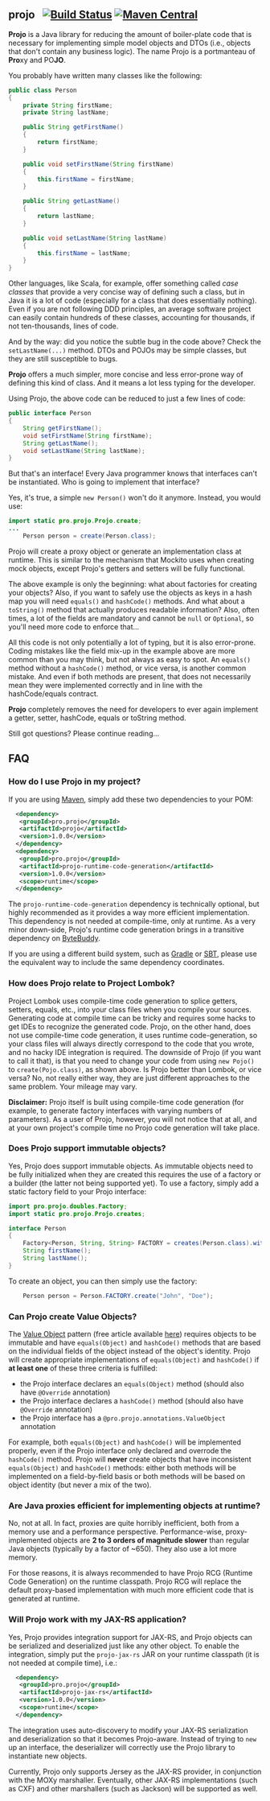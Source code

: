 ## projo &nbsp; [![Build Status](https://travis-ci.org/raner/projo.svg?branch=master)](https://travis-ci.org/raner/projo) [![Maven Central](https://img.shields.io/maven-central/v/pro.projo/projo.svg)](https://oss.sonatype.org/content/repositories/releases/pro/projo/)
**Projo** is a Java library for reducing the amount of boiler-plate code that is necessary for implementing simple model
objects and DTOs (i.e., objects that don't contain any business logic). The name Projo is a portmanteau of **Pro**xy and
PO**JO**.

You probably have written many classes like the following:

```java
public class Person
{
    private String firstName;
    private String lastName;

    public String getFirstName()
    {
        return firstName;
    }

    public void setFirstName(String firstName)
    {
        this.firstName = firstName;
    }

    public String getLastName()
    {
        return lastName;
    }

    public void setLastName(String lastName)
    {
        this.firstName = lastName;
    }
}
```
Other languages, like Scala, for example, offer something called *case classes* that provide a very concise way of defining
such a class, but in Java it is a lot of code (especially for a class that does essentially nothing). Even if you are not
following DDD principles, an average software project can easily contain hundreds of these classes, accounting for thousands,
if not ten-thousands, lines of code.

And by the way: did you notice the subtle bug in the code above? Check the ```setLastName(...)``` method. DTOs and POJOs may
be simple classes, but they are still susceptible to bugs.

**Projo** offers a much simpler, more concise and less error-prone way of defining this kind of class. And it means a lot
less typing for the developer.

Using Projo, the above code can be reduced to just a few lines of code:
```java
public interface Person
{
    String getFirstName();
    void setFirstName(String firstName);
    String getLastName();
    void setLastName(String lastName);
}
```
But that's an interface! Every Java programmer knows that interfaces can't be instantiated. Who is going to implement that
interface?

Yes, it's true, a simple ```new Person()``` won't do it anymore. Instead, you would use:
```java
import static pro.projo.Projo.create;
...
    Person person = create(Person.class);
```
Projo will create a proxy object or generate an implementation class at runtime. This is similar to the mechanism that
Mockito uses when creating mock objects, except Projo's getters and setters will be fully functional.

The above example is only the beginning: what about factories for creating your objects? Also, if you want to safely use the
objects as keys in a hash map you will need ```equals()``` and ```hashCode()``` methods. And what about a ```toString()```
method that actually produces readable information? Also, often times, a lot of the fields are mandatory and cannot be
```null``` or ```Optional```, so you'll need more code to enforce that...

All this code is not only potentially a lot of typing, but it is also error-prone. Coding mistakes like the field mix-up
in the example above are more common than you may think, but not always as easy to spot.
An ```equals()``` method without a ```hashCode()``` method, or vice versa, is another common mistake. And even if both methods
are present, that does not necessarily mean they were implemented correctly and in line with the hashCode/equals contract.

**Projo** completely removes the need for developers to ever again implement a getter, setter, hashCode, equals or toString
method.

Still got questions? Please continue reading...

## FAQ

### How do I use Projo in my project?
If you are using [Maven](https://maven.apache.org/), simply add these two dependencies to your POM:
```xml
  <dependency>
   <groupId>pro.projo</groupId>
   <artifactId>projo</artifactId>
   <version>1.0.0</version>
  </dependency>
  <dependency>
   <groupId>pro.projo</groupId>
   <artifactId>projo-runtime-code-generation</artifactId>
   <version>1.0.0</version>
   <scope>runtime</scope>
  </dependency>
```
The ```projo-runtime-code-generation``` dependency is technically optional, but highly recommended as it provides a way
more efficient implementation. This dependency is not needed at compile-time, only at runtime.
As a very minor down-side, Projo's runtime code generation brings in a transitive dependency on [ByteBuddy](http://bytebuddy.net/).

If you are using a different build system, such as [Gradle](https://gradle.org/) or [SBT](http://www.scala-sbt.org/),
please use the equivalent way to include the same dependency coordinates.

### How does Projo relate to Project Lombok?
Project Lombok uses compile-time code generation to splice getters, setters, equals, etc., into your class files when you
compile your sources. Generating code at compile time can be tricky and requires some hacks to get IDEs to recognize the
generated code. Projo, on the other hand, does not use compile-time code generation, it uses runtime code-generation, so your
class files will always directly correspond to the code that you wrote, and no hacky IDE integration is required. The
downside of Projo (if you want to call it that), is that you need to change your code from using ```new Pojo()``` to
```create(Pojo.class)```, as shown above. Is Projo better than Lombok, or vice versa? No, not really either way, they are
just different approaches to the same problem. Your mileage may vary.

**Disclaimer:** Projo itself is built using compile-time code generation (for example, to generate factory interfaces with
varying numbers of parameters). As a user of Projo, however, you will not notice that at all, and at your own project's
compile time no Projo code generation will take place.

### Does Projo support immutable objects?
Yes, Projo does support immutable objects. As immutable objects need to be fully initialized when they are created this
requires the use of a factory or a builder (the latter not being supported yet). To use a factory, simply add a static
factory field to your Projo interface:
```java
import pro.projo.doubles.Factory;
import static pro.projo.Projo.creates;

interface Person
{
    Factory<Person, String, String> FACTORY = creates(Person.class).with(Person::firstName, Person::lastName);
    String firstName();
    String lastName();
}
```
To create an object, you can then simply use the factory:
```java
    Person person = Person.FACTORY.create("John", "Doe");
```

### Can Projo create Value Objects?
The [Value Object](http://dl.acm.org/citation.cfm?id=141550) pattern (free article available
[here](http://dirkriehle.com/computer-science/research/2006/plop-2006-value-object.pdf)) requires objects to be immutable
and have ```equals(Object)``` and ```hashCode()``` methods that are based on the individual fields of the object instead
of the object's identity. Projo will create appropriate implementations of ```equals(Object)``` and ```hashCode()``` if **at
least one** of these three criteria is fulfilled:
* the Projo interface declares an ```equals(Object)``` method (should also have ```@Override``` annotation)
* the Projo interface declares a ```hashCode()``` method (should also have ```@Override``` annotation)
* the Projo interface has a ```@pro.projo.annotations.ValueObject``` annotation

For example, both ```equals(Object)``` and ```hashCode()``` will be implemented properly, even if the Projo interface only declared and overrode the ```hashCode()``` method. Projo will **never** create objects that have inconsistent 
```equals(Object)``` and ```hashCode()``` methods: either both methods will be implemented on a field-by-field basis or both
methods will be based on object identity (but never a mix of the two).

### Are Java proxies efficient for implementing objects at runtime?
No, not at all. In fact, proxies are quite horribly inefficient, both from a memory use and a performance perspective.
Performance-wise, proxy-implemented objects are **2 to 3 orders of magnitude slower** than regular Java objects (typically
by a factor of ~650). They also use a lot more memory.

For those reasons, it is always recommended to have Projo RCG (Runtime Code Generation) on the runtime classpath. Projo
RCG will replace the default proxy-based implementation with much more efficient code that is generated at runtime.

### Will Projo work with my JAX-RS application?
Yes, Projo provides integration support for JAX-RS, and Projo objects can be serialized and deserialized just like
any other object. To enable the integration, simply put the ```projo-jax-rs``` JAR on your runtime classpath (it is
not needed at compile time), i.e.:
```xml
  <dependency>
   <groupId>pro.projo</groupId>
   <artifactId>projo-jax-rs</artifactId>
   <version>1.0.0</version>
   <scope>runtime</scope>
  </dependency>
```
The integration uses auto-discovery to modify your JAX-RS serialization and deserialization
so that it becomes Projo-aware. Instead of trying to ```new``` up an interface, the deserializer will correctly use
the Projo library to instantiate new objects.

Currently, Projo only supports Jersey as the JAX-RS provider, in conjunction with the MOXy marshaller. Eventually, other
JAX-RS implementations (such as CXF) and other marshallers (such as Jackson) will be supported as well.
